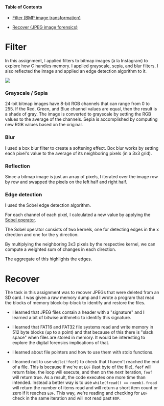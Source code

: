 #### Table of Contents
* [Filter (BMP image transformation)](https://github.com/akcode2/cs50/tree/master/Memory#Filter)

* [Recover (JPEG image forensics)](https://github.com/akcode2/cs50/tree/master/Memory#Recover)

# Filter
In this assignment, I applied filters to bitmap images (à la Instagram) to explore how C handles memory. I applied grayscale, sepia, and blur filters. I also reflected the image and applied an edge detection algorithm to it.

![](https://github.com/akcode2/cs50/blob/master/Memory/Images/filteredimages.png)

### Grayscale / Sepia
24-bit bitmap images have 8-bit RGB channels that can range from 0 to 255. If the Red, Green, and Blue channel values are equal, then the result is a shade of gray. The image is converted to grayscale by setting the RGB values to the average of the channels. Sepia is accomplished by computing new RGB values based on the original.

### Blur
I used a box blur filter to create a softening effect. Box blur works by setting each pixel's value to the average of its neighboring pixels (in a 3x3 grid).

### Reflection
Since a bitmap image is just an array of pixels, I iterated over the image row by row and swapped the pixels on the left half and right half.

### Edge detection
I used the Sobel edge detection algorithm. 

For each channel of each pixel, I calculated a new value by applying the [Sobel operator](https://en.wikipedia.org/wiki/Sobel_operator).

The Sobel operator consists of two kernels, one for detecting edges in the x direction and one for the y direction.

By multiplying the neighboring 3x3 pixels by the respective kernel, we can compute a weighted sum of changes in each direction.

The aggregate of this highlights the edges.

# Recover
The task in this assignment was to recover JPEGs that were deleted from an SD card. I was given a raw memory dump and I wrote a program that read the blocks of memory block-by-block to identify and restore the files.

* I learned that JPEG files contain a header with a "signature" and I learned a bit of bitwise arithmetic to identify this signature. 

* I learned that FAT16 and FAT32 file systems read and write memory in 512 byte blocks (up to a point) and that because of this there is "slack space" when files are stored in memory. It would be interesting to explore the digital forensics implications of that. 

* I learned about file pointers and how to use them with stdio functions.

* I learned not to use `while(!feof)` to check that I haven't reached the end of a file. This is because if we're at `EOF` (last byte of the file), `feof` will return false, the loop will execute, and then on the *next* iteration, `feof` will return true. As a result, the code executes one more time than intended. Instead a better way is to use `while(fread() == nmemb)`. `fread` will return the number of items read and will return a short item count or zero if it reaches `EOF`. This way, we're reading and checking for `EOF` check in the same iteration and will not read past `EOF`.



